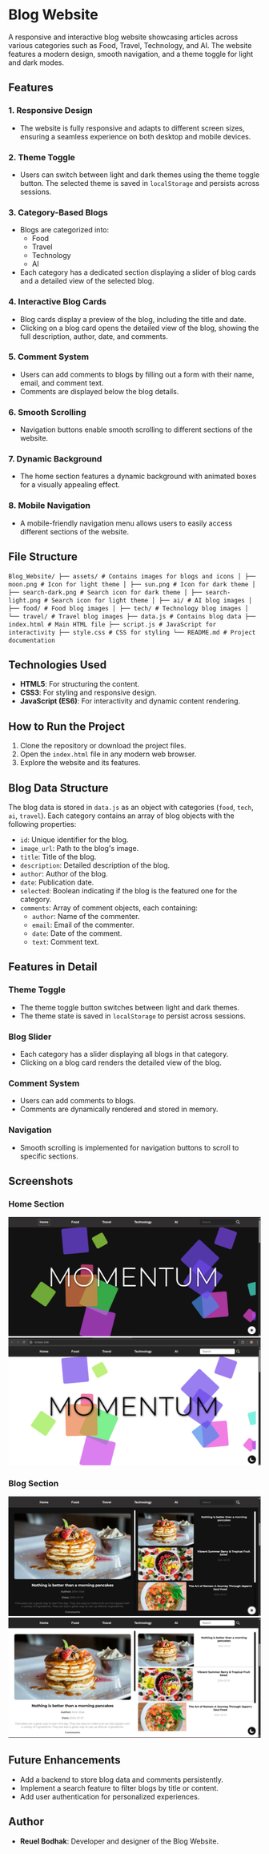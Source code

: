 # Blog Website

A responsive and interactive blog website showcasing articles across various categories such as Food, Travel, Technology, and AI. The website features a modern design, smooth navigation, and a theme toggle for light and dark modes.

## Features

### 1. **Responsive Design**

- The website is fully responsive and adapts to different screen sizes, ensuring a seamless experience on both desktop and mobile devices.

### 2. **Theme Toggle**

- Users can switch between light and dark themes using the theme toggle button. The selected theme is saved in `localStorage` and persists across sessions.

### 3. **Category-Based Blogs**

- Blogs are categorized into:
  - Food
  - Travel
  - Technology
  - AI
- Each category has a dedicated section displaying a slider of blog cards and a detailed view of the selected blog.

### 4. **Interactive Blog Cards**

- Blog cards display a preview of the blog, including the title and date.
- Clicking on a blog card opens the detailed view of the blog, showing the full description, author, date, and comments.

### 5. **Comment System**

- Users can add comments to blogs by filling out a form with their name, email, and comment text.
- Comments are displayed below the blog details.

### 6. **Smooth Scrolling**

- Navigation buttons enable smooth scrolling to different sections of the website.

### 7. **Dynamic Background**

- The home section features a dynamic background with animated boxes for a visually appealing effect.

### 8. **Mobile Navigation**

- A mobile-friendly navigation menu allows users to easily access different sections of the website.

## File Structure

```
Blog_Website/ ├── assets/ # Contains images for blogs and icons │ ├── moon.png # Icon for light theme │ ├── sun.png # Icon for dark theme │ ├── search-dark.png # Search icon for dark theme │ ├── search-light.png # Search icon for light theme │ ├── ai/ # AI blog images │ ├── food/ # Food blog images │ ├── tech/ # Technology blog images │ └── travel/ # Travel blog images ├── data.js # Contains blog data ├── index.html # Main HTML file ├── script.js # JavaScript for interactivity ├── style.css # CSS for styling └── README.md # Project documentation
```

## Technologies Used

- **HTML5**: For structuring the content.
- **CSS3**: For styling and responsive design.
- **JavaScript (ES6)**: For interactivity and dynamic content rendering.

## How to Run the Project

1. Clone the repository or download the project files.
2. Open the `index.html` file in any modern web browser.
3. Explore the website and its features.

## Blog Data Structure

The blog data is stored in `data.js` as an object with categories (`food`, `tech`, `ai`, `travel`). Each category contains an array of blog objects with the following properties:

- `id`: Unique identifier for the blog.
- `image_url`: Path to the blog's image.
- `title`: Title of the blog.
- `description`: Detailed description of the blog.
- `author`: Author of the blog.
- `date`: Publication date.
- `selected`: Boolean indicating if the blog is the featured one for the category.
- `comments`: Array of comment objects, each containing:
  - `author`: Name of the commenter.
  - `email`: Email of the commenter.
  - `date`: Date of the comment.
  - `text`: Comment text.

## Features in Detail

### Theme Toggle

- The theme toggle button switches between light and dark themes.
- The theme state is saved in `localStorage` to persist across sessions.

### Blog Slider

- Each category has a slider displaying all blogs in that category.
- Clicking on a blog card renders the detailed view of the blog.

### Comment System

- Users can add comments to blogs.
- Comments are dynamically rendered and stored in memory.

### Navigation

- Smooth scrolling is implemented for navigation buttons to scroll to specific sections.

## Screenshots

### Home Section

![Home Section (dark)](./assets/home-dark.png)
![Home Section (light)](./assets/home-light.png)

### Blog Section

![Blog Section (dark)](./assets/blog-dark.png)
![Blog Section (light)](./assets/blog-light.png)

## Future Enhancements

- Add a backend to store blog data and comments persistently.
- Implement a search feature to filter blogs by title or content.
- Add user authentication for personalized experiences.

## Author

- **Reuel Bodhak**: Developer and designer of the Blog Website.
